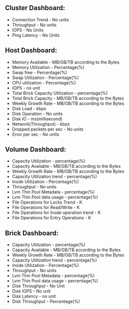 
## Cluster Dashboard:

* Connection Trend - No units
* Throughput - No units
* IOPS - No Units
* Ping Latency - No Units

## Host Dashboard:

* Memory Available - MB/GB/TB according to the Bytes
* Memory Utilization - Percentage(%)
* Swap free - Percentage(%)
* Swap Utilization - Percentage(%)
* CPU utilization - Percentage(%)
* IOPS - no unit
* Total Brick Capacity Utilization - percentage(%)
* Total Brick Capacity - MB/GB/TB according to the Bytes
* Weekly Growth Rate -  MB/GB/TB according to the Bytes
* Disk Load - kbps
* Disk Operation - No units
* Disk IO - ms(millisecond)
* Network(Throughput) - kbps
* Dropped packets per sec - No units
* Error per sec - No units

## Volume Dashboard:

* Capacity Utilization - percentage(%)
* Capacity Available - MB/GB/TB according to the Bytes
* Weekly Growth Rate -  MB/GB/TB according to the Bytes
* Capacity Utilization trend -  percentage(%)
* Inode Utilization - Percentage(%)
* Throughput - No units
* Lvm Thin Pool Metadata -  percentage(%)
* Lvm Thin Pool data usage -  percentage(%)
* File Operations for Locks Trend - K
* File Operations for Read/Write - K
* File Operations for Inode operation trend - K
* File Operations for Entry Operations - K

## Brick Dashboard:

* Capacity Utilization - percentage(%)
* Capacity Available - MB/GB/TB according to the Bytes
* Weekly Growth Rate -  MB/GB/TB according to the Bytes
* Capacity Utilization trend -  percentage(%)
* Inode Utilization - Percentage(%)
* Throughput - No units
* Lvm Thin Pool Metadata -  percentage(%)
* Lvm Thin Pool data usage -  percentage(%)
* Disk Throughput - No Unit
* Disk IOPS - No unit
* Disk Latency - no unit
* Disk Throughput - Percentage(%)


